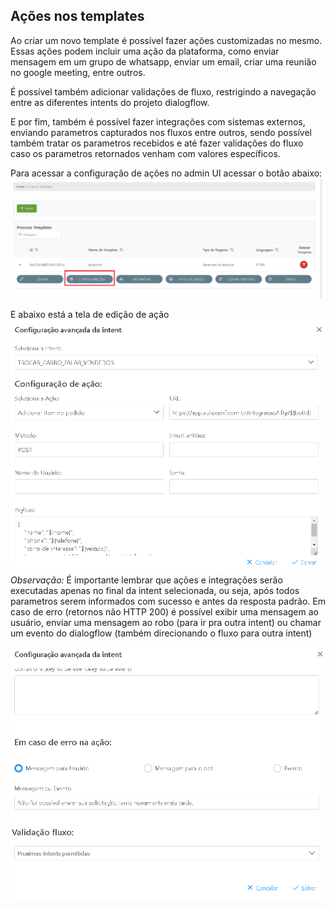 ## Ações nos templates ##
Ao criar um novo template é possível fazer ações customizadas no mesmo.
Essas ações podem incluir uma ação da plataforma, como enviar mensagem em um grupo de whatsapp, enviar um email, criar uma reunião no google meeting, entre outros.

É possível também adicionar validações de fluxo, restrigindo a navegação entre as diferentes intents do projeto dialogflow.

E por fim, também é possível fazer integrações com sistemas externos, enviando parametros capturados nos fluxos entre outros, sendo possível também tratar os parametros recebidos e até fazer validações do fluxo caso os parametros retornados venham com valores específicos.

Para acessar a configuração de ações no admin UI acessar o botão abaixo:
![PARAM_CREATE](./images/actions_menu.png)

E abaixo está a tela de edição de ação
![PARAM_CREATE](./images/actions_editing.png)
*Observação:* É importante lembrar que ações e integrações serão executadas apenas no final da intent selecionada, ou seja, após todos parametros serem informados com sucesso e antes da resposta padrão.
Em caso de erro (retornos não HTTP 200) é possível exibir uma mensagem ao usuário, enviar uma mensagem ao robo (para ir pra outra intent) ou chamar um evento do dialogflow (também direcionando o fluxo para outra intent)

![PARAM_CREATE](./images/actions_errors.png)